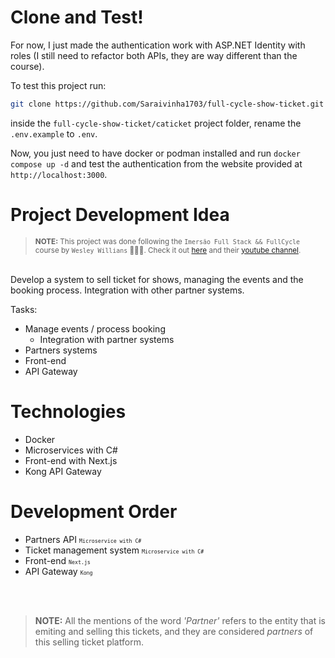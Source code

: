 <!-- 
# How this project work -->
# Clone and Test!
For now, I just made the authentication work with ASP.NET Identity with roles (I still need to refactor both APIs, they are way different than the course).

To test this project run: 
```bash
git clone https://github.com/Saraivinha1703/full-cycle-show-ticket.git
```

inside the `full-cycle-show-ticket/caticket` project folder, rename the `.env.example` to `.env`.

Now, you just need to have docker or podman installed and run `docker compose up -d` and test the authentication from the website provided at `http://localhost:3000`.

# Project Development Idea
<blockquote>
<small>
<b>NOTE:</b> This project was done following the <code>Imersão Full Stack && FullCycle</code> course by <code>Wesley Willians</code> 🥳🥳🥳. Check it out <a href="https://imersao.fullcycle.com.br/">here</a>
and their <a href="https://youtube.com/fullcycle">youtube channel</a>.
</small>
</blockquote>
<br/>
Develop a system to sell ticket for shows, managing the events and the booking process. Integration with other partner systems.

Tasks:
- Manage events / process booking
    - Integration with partner systems 
- Partners systems
- Front-end
- API Gateway

<!-- # Workflow
--- change to a graph ---

front end -> API Gateway -> system interface -> events management system -> partners API -->

# Technologies

- Docker
- Microservices with C#
- Front-end with Next.js
- Kong API Gateway

# Development Order

- Partners API <small><small>`Microservice with C#`</small></small>
- Ticket management system <small><small>`Microservice with C#`</small></small>
- Front-end <small><small>`Next.js`</small></small>
- API Gateway <small><small>`Kong`</small></small>
<br/>
<br/>
<blockquote><b>NOTE:</b> All the mentions of the word <i>'Partner'</i> refers to the entity that is emiting and selling this tickets, and they are considered <i>partners</i> of this selling ticket platform.</blockquote>
